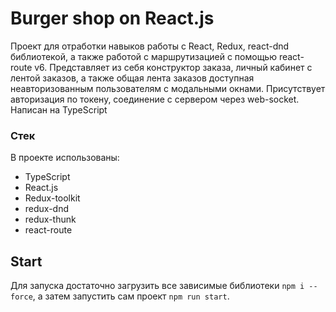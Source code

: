 # Burger shop on React.js

Проект для отработки навыков работы с React, Redux, react-dnd библиотекой, а также работой с маршрутизацией с помощью react-route v6.
Представляет из себя конструктор заказа, личный кабинет с лентой заказов, а также общая лента заказов доступная неавторизованным пользователям с модальными окнами.
Присутствует авторизация по токену, соединение с сервером через web-socket.
Написан на TypeScript
### Стек
В проекте использованы:
* TypeScript
* React.js
* Redux-toolkit
* redux-dnd
* redux-thunk
* react-route

## Start

Для запуска достаточно загрузить все зависимые библиотеки `npm i --force`, а затем запустить сам проект `npm run start`.

